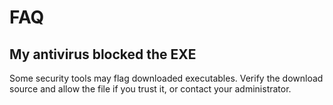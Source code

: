 # FAQ

## My antivirus blocked the EXE
Some security tools may flag downloaded executables. Verify the download source and allow the file if you trust it, or contact your administrator.


